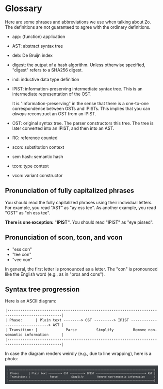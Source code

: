 # Glossary

Here are some phrases and abbreviations
we use when talking about Zo.
The definitions are not guaranteed to agree
with the ordinary definitions.

- app: (function) application
- AST: abstract syntax tree
- deb: De Bruijn index
- digest: the output of a hash algorithm.
  Unless otherwise specified, "digest" refers to
  a SHA256 digest.
- ind: inductive data type definition
- IPIST: information-preserving intermediate syntax tree.
  This is an intermediate representation of the OST.

  It is "information-preserving" in the sense that
  there is a one-to-one correspondence between OSTs and IPISTs.
  This implies that you can _always_
  reconstruct an OST from an IPIST.

- OST: original syntax tree.
  The parser constructors this tree.
  The tree is later converted into an IPIST,
  and then into an AST.
- RC: reference counted
- scon: substitution context
- sem hash: semantic hash
- tcon: type context
- vcon: variant constructor

## Pronunciation of fully capitalized phrases

You should read the fully capitalized phrases using their individual letters.
For example, you read "AST" as "ay ess tee".
As another example, you read "OST" as "oh ess tee".

**There is one exception: "IPIST".**
You should read "IPIST" as "eye pissed".

## Pronunciation of scon, tcon, and vcon

- "ess con"
- "tee con"
- "vee con"

In general, the first letter is pronounced as a letter.
The "con" is pronounced like the English word (e.g., as in "pros and cons").

## Syntax tree progression

Here is an ASCII diagram:

```plaintext
|-----------------------------------------------------------------------------------------------|
| Phase:      | Plain text --------> OST ---------> IPIST --------------------------------> AST |
| Transition: |             Parse         Simplify         Remove non-semantic information      |
|-----------------------------------------------------------------------------------------------|
```

In case the diagram renders weirdly (e.g., due to line wrapping),
here is a photo:

![syntax tree diagram](./syntax_tree_progression_diagram.png)
